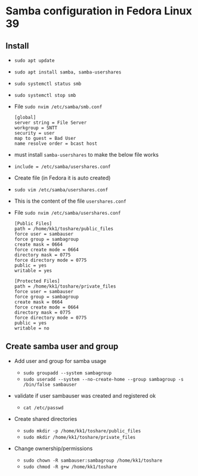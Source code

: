 
# Samba configuration in Fedora Linux 39

## Install 
- `sudo apt update`
-   ```
    sudo apt install samba, samba-usershares
    ```

-   ```
    sudo systemctl status smb
    ```
- `sudo systemctl stop smb`

- File `sudo nvim /etc/samba/smb.conf`
    ```
    [global]
    server string = File Server
    workgroup = SNTT
    security = user
    map to guest = Bad User
    name resolve order = bcast host
    ```

- must install `samba-usershares` to make the below file works
- `include = /etc/samba/usershares.conf`

- Create file (in Fedora it is auto created)
- `sudo vim /etc/samba/usershares.conf`

- This is the content of the file `usershares.conf`

- File `sudo nvim /etc/samba/usershares.conf`
    ```
    [Public Files]
    path = /home/kk1/toshare/public_files
    force user = sambauser
    force group = sambagroup
    create mask = 0664
    force create mode = 0664
    directory mask = 0775
    force directory mode = 0775
    public = yes
    writable = yes
    
    [Protected Files]
    path = /home/kk1/toshare/private_files
    force user = sambauser
    force group = sambagroup
    create mask = 0664
    force create mode = 0664
    directory mask = 0775
    force directory mode = 0775
    public = yes
    writable = no
    ```

## Create samba user and group

- Add user and group for samba usage
    - `sudo groupadd --system sambagroup`
    - `sudo useradd --system --no-create-home --group sambagroup -s /bin/false sambauser`

- validate if user sambauser was created and registered ok
    - `cat /etc/passwd`

- Create shared directories

    - `sudo mkdir -p /home/kk1/toshare/public_files`
    - `sudo mkdir /home/kk1/toshare/private_files`

- Change ownership/permissions

    - `sudo chown -R sambauser:sambagroup /home/kk1/toshare`
    - `sudo chmod -R g+w /home/kk1/toshare`








